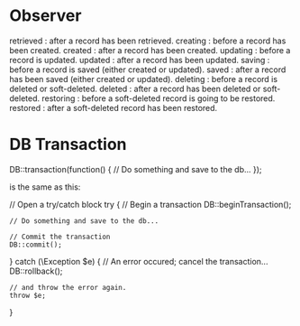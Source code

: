 # Observer

retrieved : after a record has been retrieved.
creating : before a record has been created.
created : after a record has been created.
updating : before a record is updated.
updated : after a record has been updated.
saving : before a record is saved (either created or updated).
saved : after a record has been saved (either created or updated).
deleting : before a record is deleted or soft-deleted.
deleted : after a record has been deleted or soft-deleted.
restoring : before a soft-deleted record is going to be restored.
restored : after a soft-deleted record has been restored.

# DB Transaction

DB::transaction(function() {
    // Do something and save to the db...
});

is the same as this:

// Open a try/catch block
try {
    // Begin a transaction
    DB::beginTransaction();

    // Do something and save to the db...

    // Commit the transaction
    DB::commit();
} catch (\Exception $e) {
    // An error occured; cancel the transaction...
    DB::rollback();
    
    // and throw the error again.
    throw $e;
}
